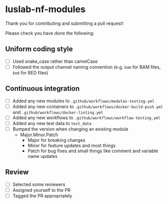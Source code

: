 # luslab-nf-modules

Thank you for contributing and submitting a pull request!

Please check you have done the following:

## Uniform coding style

- [ ] Used snake_case rather than camelCase
- [ ] Followed the output channel naming convention (e.g. `bam` for BAM files, `bed` for BED files)

## Continuous integration

- [ ] Added any new modules to `.github/workflows/modules-testing.yml`
- [ ] Added any new containers to `.github/workflows/docker-build-push.yml` and `.github/workflows/docker-linting.yml`
- [ ] Added any new workflows to `.github/workflows/workflow-testing.yml`
- [ ] Added any new test data to `test_data`
- [ ] Bumped the version when changing an existing module
  - Major.Minor.Patch
    - Major for breaking changes
    - Minor for feature updates and most things
    - Patch for bug fixes and small things like comment and variable name updates

## Review

- [ ] Selected some reviewers
- [ ] Assigned yourself to the PR
- [ ] Tagged the PR appropriately
